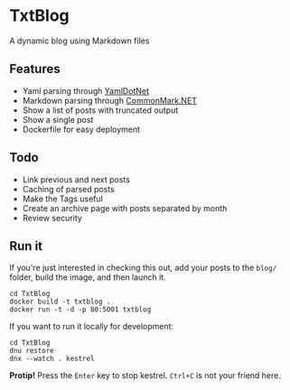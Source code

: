 # TxtBlog

A dynamic blog using Markdown files

## Features

* Yaml parsing through [YamlDotNet](https://www.nuget.org/packages/YamlDotNet/)
* Markdown parsing through [CommonMark.NET](https://www.nuget.org/packages/CommonMark.NET/)
* Show a list of posts with truncated output
* Show a single post
* Dockerfile for easy deployment

## Todo

* Link previous and next posts
* Caching of parsed posts
* Make the Tags useful
* Create an archive page with posts separated by month
* Review security

## Run it

If you're just interested in checking this out, add your posts to the `blog/` folder,
build the image, and then launch it.

    cd TxtBlog
    docker build -t txtblog .
    docker run -t -d -p 80:5001 txtblog

If you want to run it locally for development:

    cd TxtBlog
    dnu restore
    dnx --watch . kestrel
    
**Protip!** Press the `Enter` key to stop kestrel. `Ctrl+C` is not your friend here.